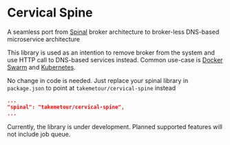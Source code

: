 # Cervical Spine

A seamless port from [Spinal](https://github.com/jitta/spinal) broker architecture to broker-less DNS-based microservice architecture

This library is used as an intention to remove broker from the system and use HTTP call to DNS-based services instead. Common use-case is [Docker Swarm](https://docs.docker.com/engine/swarm/) and [Kubernetes](https://kubernetes.io/).

No change in code is needed. Just replace your spinal library in `package.json` to point at `takemetour/cervical-spine` instead

```json
...
"spinal": "takemetour/cervical-spine",
...
```

Currently, the library is under development. Planned supported features will not include job queue.